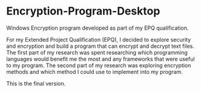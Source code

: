 # Encryption-Program-Desktop
Windows Encryption program developed as part of my EPQ qualification. 


For my Extended Project Qualification (EPQ), I decided to explore security and encryption and build a program that can encrypt and decrypt
text files. The first part of my research was spent researching which programming languages would benefit me the most and any frameworks 
that were useful to my program. The second part of my research was exploring encryption methods and which method I could use to implement 
into my program.

This is the final version.

